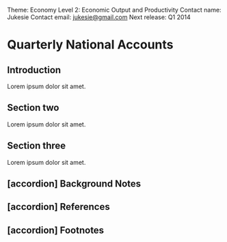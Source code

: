 Theme: Economy
Level 2: Economic Output and Productivity
Contact name: Jukesie
Contact email: jukesie@gmail.com
Next release: Q1 2014

# Quarterly National Accounts

## Introduction

Lorem ipsum dolor sit amet.

## Section two

Lorem ipsum dolor sit amet.

## Section three

Lorem ipsum dolor sit amet.

## [accordion] Background Notes

## [accordion] References

## [accordion] Footnotes
